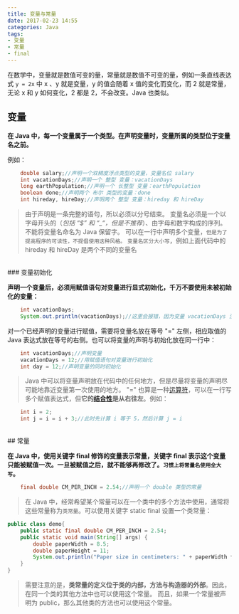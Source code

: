 ```yaml
---
title: 变量与常量
date: 2017-02-23 14:55
categories: Java
tags: 
- 变量
- 常量
- final
---
```


在数学中，变量就是数值可变的量，常量就是数值不可变的量，例如一条直线表达式 `y = 2x` 中 x 、y 就是变量，y 的值会随着 x 值的变化而变化，而 2 就是常量，无论 x 和 y 如何变化，2 都是 2，不会改变。Java 也类似。

<!-- more -->

## 变量

**在 Java 中，每一个变量属于一个类型。在声明变量时，变量所属的类型位于变量名之前。**

例如：

```java
	double salary;//声明一个双精度浮点类型的变量，变量名位 salary
	int vacationDays;//声明一个 整型 变量：vacationDays
	long earthPopulation;//声明一个 长整型 变量：earthPopulation
	boolean done;//声明两个 布尔 类型的变量：done
	int hireday, hireDay;//声明两个 整型 变量：hireday 和 hireDay
```

>由于声明是一条完整的语句，所以必须以分号结束。
>变量名必须是一个以字母开头的（*包括 “$” 和 “_“，但是不推荐*）、由字母和数字构成的序列。
>不能将变量名命名为 Java 保留字。
>可以在一行中声明多个变量，`但是为了提高程序的可读性，不提倡使用这种风格。`
>`变量名区分大小写`，例如上面代码中的 hireday 和 hireDay 是两个不同的变量名

</br>
### 变量初始化

**声明一个变量后，必须用赋值语句对变量进行显式初始化，千万不要使用未被初始化的变量：**

```java
	int vacationDays;
	System.out.println(vacationDays);//这里会报错，因为变量 vacationDays 没有初始化
```
对一个已经声明的变量进行赋值，需要将变量名放在等号 "=" 左侧，相应取值的 Java 表达式放在等号的右侧。也可以将变量的声明与初始化放在同一行中：

```java
	int vacationDays;//声明变量
	vacationDays = 12;//用赋值语句对变量进行初始化
	int day = 12;//声明变量的同时初始化
```
>Java 中可以将变量声明放在代码中的任何地方，但是尽量将变量的声明尽可能地靠近变量第一次使用的地方。
>"=" 也算是一种[运算符](/2017/02/23/运算符/)，可以在一行写多个赋值表达式，但**它的[结合性](/2017/02/23/运算符/)是从右往左**。例如：
>
```java
    int i = 2;
    int j = i = i + 3;//此时先计算 i 等于 5，然后计算 j = i
```

</br>
## 常量

**在 Java 中，使用关键字 final 修饰的变量表示常量，关键字 final 表示这个变量只能被赋值一次。一旦被赋值之后，就不能够再修改了。`习惯上将常量名使用全大写`。**

```java
	final double CM_PER_INCH = 2.54;//声明一个 double 类型的常量
```
>在 Java 中，经常希望某个常量可以在一个类中的多个方法中使用，通常将这些常量称为`类常量`。可以使用关键字 static final 设置一个类常量：

```java
public class demo{
    public static final double CM_PER_INCH = 2.54;
    public static void main(String[] args) {
        double paperWidth = 8.5;
        double paperHeight = 11;
        System.out.println("Paper size in centimeters: " + paperWidth * CM_PER_INCH + " by " + paperHeight * CM_PER_INCH);
    }
}
```
>需要注意的是，**类常量的定义位于类的内部，方法与构造器的外部**。因此，在同一个类的其他方法中也可以使用这个常量。
>而且，如果一个常量被声明为 public，那么其他类的方法也可以使用这个常量。